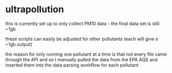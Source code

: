 # ultrapollution

this is currently set up to only collect PM10 data - the final data set is still ~1gb

these scripts can easily be adjusted for other pollutants (each will give a ~1gb output)

the reason for only running one pollutant at a time is that not every file came through the API and so I manually pulled the data from the EPA AQS and inserted them into the data parsing workflow for each pollutant
